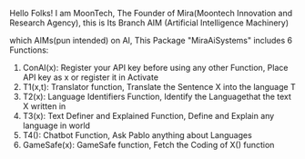Hello Folks! I am MoonTech, The Founder of Mira(Moontech Innovation and Research Agency), this is  Its Branch AIM (Artificial Intelligence Machinery)

which AIMs(pun intended) on AI, This Package "MiraAiSystems" includes 6 Functions:

1. ConAI(x): Register your API key before using any other Function, Place API key as x or register it in Activate
2. T1(x,t): Translator function, Translate the Sentence X into the language T
3. T2(x): Language Identifiers Function, Identify the Languagethat the text X written in
4. T3(x): Text Definer and Explained Function, Define and Explain any language in world
5. T4(): Chatbot Function, Ask Pablo anything about Languages
6. GameSafe(x): GameSafe function, Fetch the Coding of X() function
